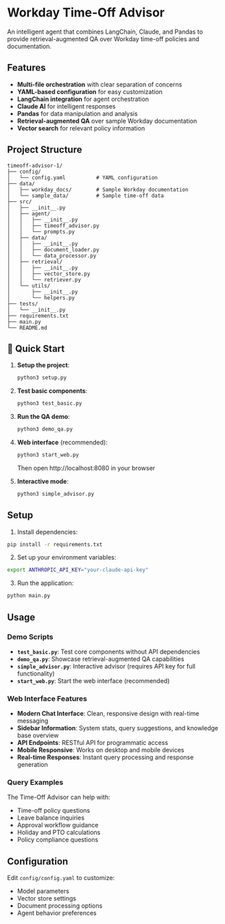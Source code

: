 # Workday Time-Off Advisor

An intelligent agent that combines LangChain, Claude, and Pandas to provide retrieval-augmented QA over Workday time-off policies and documentation.

## Features

- **Multi-file orchestration** with clear separation of concerns
- **YAML-based configuration** for easy customization
- **LangChain integration** for agent orchestration
- **Claude AI** for intelligent responses
- **Pandas** for data manipulation and analysis
- **Retrieval-augmented QA** over sample Workday documentation
- **Vector search** for relevant policy information

## Project Structure

```
timeoff-advisor-1/
├── config/
│   └── config.yaml          # YAML configuration
├── data/
│   ├── workday_docs/        # Sample Workday documentation
│   └── sample_data/         # Sample time-off data
├── src/
│   ├── __init__.py
│   ├── agent/
│   │   ├── __init__.py
│   │   ├── timeoff_advisor.py
│   │   └── prompts.py
│   ├── data/
│   │   ├── __init__.py
│   │   ├── document_loader.py
│   │   └── data_processor.py
│   ├── retrieval/
│   │   ├── __init__.py
│   │   ├── vector_store.py
│   │   └── retriever.py
│   └── utils/
│       ├── __init__.py
│       └── helpers.py
├── tests/
│   └── __init__.py
├── requirements.txt
├── main.py
└── README.md
```

## 🚀 Quick Start

1. **Setup the project**:
   ```bash
   python3 setup.py
   ```

2. **Test basic components**:
   ```bash
   python3 test_basic.py
   ```

3. **Run the QA demo**:
   ```bash
   python3 demo_qa.py
   ```

4. **Web interface** (recommended):
   ```bash
   python3 start_web.py
   ```
   Then open http://localhost:8080 in your browser

5. **Interactive mode**:
   ```bash
   python3 simple_advisor.py
   ```

## Setup

1. Install dependencies:
```bash
pip install -r requirements.txt
```

2. Set up your environment variables:
```bash
export ANTHROPIC_API_KEY="your-claude-api-key"
```

3. Run the application:
```bash
python main.py
```

## Usage

### Demo Scripts
- **`test_basic.py`**: Test core components without API dependencies
- **`demo_qa.py`**: Showcase retrieval-augmented QA capabilities
- **`simple_advisor.py`**: Interactive advisor (requires API key for full functionality)
- **`start_web.py`**: Start the web interface (recommended)

### Web Interface Features
- **Modern Chat Interface**: Clean, responsive design with real-time messaging
- **Sidebar Information**: System stats, query suggestions, and knowledge base overview
- **API Endpoints**: RESTful API for programmatic access
- **Mobile Responsive**: Works on desktop and mobile devices
- **Real-time Responses**: Instant query processing and response generation

### Query Examples
The Time-Off Advisor can help with:
- Time-off policy questions
- Leave balance inquiries
- Approval workflow guidance
- Holiday and PTO calculations
- Policy compliance questions

## Configuration

Edit `config/config.yaml` to customize:
- Model parameters
- Vector store settings
- Document processing options
- Agent behavior preferences